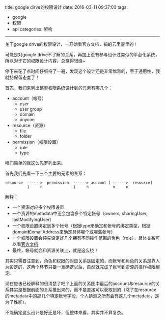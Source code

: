 title:  google dirve的权限设计
date: 2016-03-11 09:37:00
tags:
- google
- 权限
- api
categories: 架构
---


关于google drive的权限设计，一开始看官方文档，搞的云里雾里的！

可能是对google drive不了解的关系，再加上没有参与设计过类似的平台化系统，所以对于它的权限设计内容，总觉得很绕~
<!--more-->
停下来花了点时间仔细捋了一遍，发现这个设计还是非常优雅的，至于通用性，我就持保留态度了！

首先，我们来列出整套权限系统设计到的元素有哪几个：

* account（帐号）
  * user
  * user group
  * domain
  * anyone
* resource（资源）
  * file
  * folder
* permission（权限设置）
  * role
  * type

咱们简单的就这么先罗列出来。

首先我们先看一下三个主要的元素的关系：

```
resource  ------>  permission  ------> account [ ------>  resource]
          1     n              1     n           n     n
```        
解释：

* 一个资源对应多个权限设置
* 一个资源的metadata中还会包含多个特定帐号（owners, sharingUser, lastModifyingUser）
* 一个权限设置绑定到多个帐号（根据type来确定和帐号的绑定类型，根据domain和emailAddress来确定具体哪个或哪些帐号）
* 一个权限设置会预先设定好几个拥有不同操作范围的角色（role），具体关系可以看[官方文档](https://developers.google.com/drive/v3/web/manage-sharing#roles)
* 最终，帐号就会和资源关联上，就是这么绕！

其实只需要注意到，角色和权限的对应关系是固定的，而帐号和角色的关系是靠人为设定的，这两个环节只要一旦确定以后，自然就完成了帐号到资源的操作权限绑定。

现在应该已经解释的很清楚了吧？上面的关系图中最后的account与resource的关系其实是根据前面的关系推出来的，而不是直接可以获取到的（除了在resource的metadata中的那几个特定帐号字段，个人猜测之所有会有这几个metadata，是为了性能）。

不能确定这么设计是好还是坏，但整体来看，其实并不算复杂。
